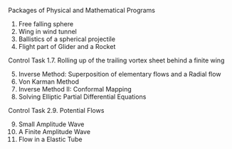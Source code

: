  Packages of Physical and Mathematical Programs

 1. Free falling sphere
 2. Wing in wind tunnel
 3. Ballistics of a spherical projectile
 4. Flight part of Glider and a Rocket

 Control Task 1.7. Rolling up of the trailing vortex sheet behind a finite wing

 5. Inverse Method: Superposition of elementary flows and a Radial flow
 6. Von Karman Method
 7. Inverse Method II: Conformal Mapping
 8. Solving Elliptic Partial Differential Equations

 Control Task 2.9. Potential Flows 

 9. Small Amplitude Wave
10. A Finite Amplitude Wave
11. Flow in a Elastic Tube

